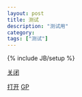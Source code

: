 ```yaml
---
layout: post
title: 测试
description: "测试用"
category: 
tags: ["测试"]
---
```


{% include JB/setup %}

<a onclick="closeWindow();" href="javascript:void(0)">关闭</a>

<a href="http://go.onelink.me/3851734805?pid=clauncher">打开</a>
<a href="market://details?id=com.fungame.mobile.app&referrer=source%3Dclauncher%26content%3DtestContent%26campaign%3DtestCampaign%26term%3DtestTerm">GP</a>
<script>
var log = function (msg) {
    $('body').before('<div class="log">' + msg + '</div>');
};
var timeout, t = 1000, hasApp = true;
setTimeout(function () {
    if (hasApp) {
        log('安装了app');
        $('#dl_app').hide();

    } else {
        log('未安装app');
        $('#dl_app').show();
        log('开始强制下载');
        // forceDownload();
    }
}, 2000)
function testApp() {
    var t1 = Date.now();
    // var ifr = $('<iframe id="ifr"></iframe>')
    var ifr = document.createElement('iframe');
    ifr.id = 'ifr';
    window.location.href = 'intent://ifungame.com#Intent;scheme=fungame;end';
    // ifr.attr('src', 'fungame://ifungame.com');
    // $('body').append(ifr);
    document.body.appendChild(ifr);
    timeout = setTimeout(function () {
        try_to_open_app(t1);
    }, t);
}
function try_to_open_app(t1) {
    var t2 = Date.now();
    if (!t1 || t2 - t1 < t + 200) {
        hasApp = false;
    }
}
testApp();
 </script>